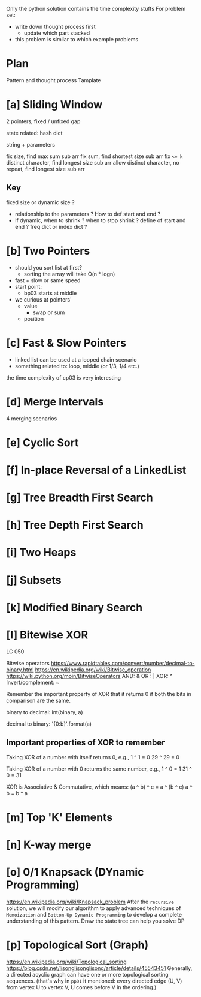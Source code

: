 Only the python solution contains the time complexity stuffs
For problem set:
- write down thought process first
  - update which part stacked
- this problem is similar to which example problems

# Plan
Pattern and thought process
Tamplate


# [a] Sliding Window
2 pointers, fixed / unfixed gap

state related: hash dict

string + parameters

fix size, find max sum sub arr
fix sum, find shortest size sub arr
fix `<= k` distinct character, find longest size sub arr
allow distinct character, no repeat, find longest size sub arr


## Key
fixed size or dynamic size ?
  - relationship to the parameters ? How to def start and end ?
  - if dynamic, when to shrink ? when to stop shrink ?
define of start and end ?
freq dict or index dict ?


# [b] Two Pointers
- should you sort list at first?
  - sorting the array will take O(n * logn)
- fast + slow or same speed
- start point:
  - bp03 starts at middle
- we curious at pointers'
  - value
    - swap or sum
  - position


# [c] Fast & Slow Pointers
- linked list can be used at a looped chain scenario
- something related to: loop, middle (or 1/3, 1/4 etc.)

the time complexity of cp03 is very interesting


# [d] Merge Intervals
4 merging scenarios


# [e] Cyclic Sort


# [f] In-place Reversal of a LinkedList


# [g] Tree Breadth First Search


# [h] Tree Depth First Search


# [i] Two Heaps


# [j] Subsets


# [k] Modified Binary Search


# [l] Bitewise XOR
LC 050

Bitwise operators
https://www.rapidtables.com/convert/number/decimal-to-binary.html
https://en.wikipedia.org/wiki/Bitwise_operation
https://wiki.python.org/moin/BitwiseOperators
AND: &
OR : |
XOR: ^
Invert/complement: ~

Remember the important property of XOR that it returns 0 if both the bits in comparison are the same. 

binary to decimal:
int(binary, a)

decimal to binary:
'{0:b}'.format(a)

## Important properties of XOR to remember
Taking XOR of a number with itself returns 0, e.g.,
1 ^ 1 = 0
29 ^ 29 = 0

Taking XOR of a number with 0 returns the same number, e.g.,
1 ^ 0 = 1
31 ^ 0 = 31

XOR is Associative & Commutative, which means:
(a ^ b) ^ c = a ^ (b ^ c)
a ^ b = b ^ a


# [m] Top 'K' Elements


# [n] K-way merge


# [o] 0/1 Knapsack (DYnamic Programming)
https://en.wikipedia.org/wiki/Knapsack_problem
After the `recursive` solution, we will modify our algorithm to apply advanced techniques of `Memoization` and `Bottom-Up Dynamic Programming` to develop a complete understanding of this pattern.
Draw the state tree can help you solve DP


# [p] Topological Sort (Graph)
https://en.wikipedia.org/wiki/Topological_sorting
https://blog.csdn.net/lisonglisonglisong/article/details/45543451
Generally, a directed acyclic graph can have one or more topological sorting sequences. (that's why in `pp01` it mentioned: every directed edge (U, V) from vertex U to vertex V, U comes before V in the ordering.)

